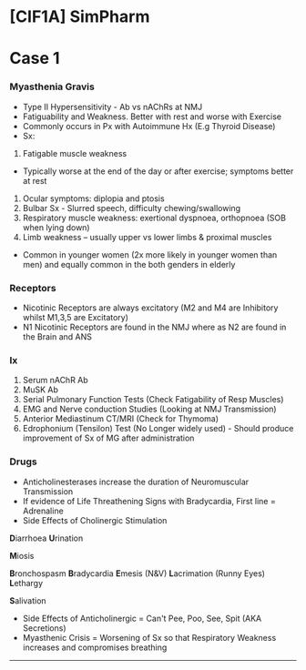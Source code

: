 # [CIF1A] SimPharm

# Case 1

### Myasthenia Gravis

- Type II Hypersensitivity - Ab vs nAChRs at NMJ
- Fatiguability and Weakness. Better with rest and worse with Exercise
- Commonly occurs in Px with Autoimmune Hx (E.g Thyroid Disease)
- Sx:
1. Fatigable muscle weakness
- Typically worse at the end of the day or after exercise; symptoms better at rest
1. Ocular symptoms: diplopia and ptosis
2. Bulbar Sx - Slurred speech, difficulty chewing/swallowing
3. Respiratory muscle weakness: exertional dyspnoea, orthopnoea (SOB when lying down)
4. Limb weakness – usually upper vs lower limbs & proximal muscles
- Common in younger women (2x more likely in younger women than men) and equally common in the both genders in elderly

### Receptors

- Nicotinic Receptors are always excitatory (M2 and M4 are Inhibitory whilst M1,3,5 are Excitatory)
- N1 Nicotinic Receptors are found in the NMJ where as N2 are found in the Brain and ANS

### Ix

1. Serum nAChR Ab
2. MuSK Ab
3. Serial Pulmonary Function Tests (Check Fatigability of Resp Muscles)
4. EMG and Nerve conduction Studies (Looking at NMJ Transmission)
5. Anterior Mediastinum CT/MRI (Check for Thymoma)
6. Edrophonium (Tensilon) Test (No Longer widely used) - Should produce improvement of Sx of MG after administration

### Drugs

- Anticholinesterases increase the duration of Neuromuscular Transmission
- If evidence of Life Threathening Signs with Bradycardia, First line = Adrenaline
- Side Effects of Cholinergic Stimulation

**D**iarrhoea
**U**rination

**M**iosis

**B**ronchospasm
**B**radycardia
**E**mesis (N&V)
**L**acrimation (Runny Eyes)
**L**ethargy

**S**alivation

- Side Effects of Anticholinergic = Can't Pee, Poo, See, Spit (AKA Secretions)
- Myasthenic Crisis = Worsening of Sx so that Respiratory Weakness increases and compromises breathing

---